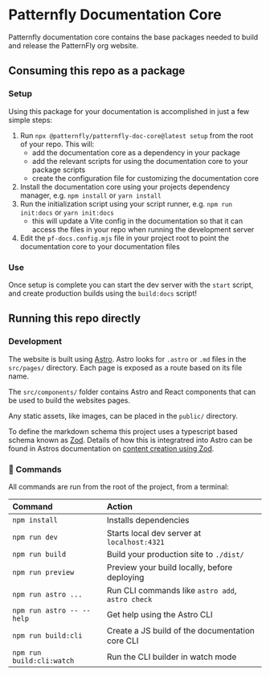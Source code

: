 # Patternfly Documentation Core

Patternfly documentation core contains the base packages needed to build and release the PatternFly org website.

## Consuming this repo as a package

### Setup

Using this package for your documentation is accomplished in just a few simple steps:

1. Run `npx @patternfly/patternfly-doc-core@latest setup` from the root of your repo. This will:
   - add the documentation core as a dependency in your package
   - add the relevant scripts for using the documentation core to your package scripts
   - create the configuration file for customizing the documentation core
1. Install the documentation core using your projects dependency manager, e.g. `npm install` or `yarn install`
1. Run the initialization script using your script runner, e.g. `npm run init:docs` or `yarn init:docs`
   - this will update a Vite config in the documentation so that it can access the files in your repo when running the development server
1. Edit the `pf-docs.config.mjs` file in your project root to point the documentation core to your documentation files

### Use

Once setup is complete you can start the dev server with the `start` script, and create production builds using the `build:docs` script!

## Running this repo directly

### Development

The website is built using [Astro](https://astro.build). Astro looks for `.astro` or `.md` files in the `src/pages/` directory. Each page is exposed as a route based on its file name.

The `src/components/` folder contains Astro and React components that can be used to build the websites pages.

Any static assets, like images, can be placed in the `public/` directory.

To define the markdown schema this project uses a typescript based schema known as [Zod](https://zod.dev). Details of how this is integratred into Astro can be found in Astros documentation on [content creation using Zod](https://docs.astro.build/en/guides/content-collections/#defining-datatypes-with-zod).

### 🧞 Commands

All commands are run from the root of the project, from a terminal:

| Command                   | Action                                           |
| :------------------------ | :----------------------------------------------- |
| `npm install`             | Installs dependencies                            |
| `npm run dev`             | Starts local dev server at `localhost:4321`      |
| `npm run build`           | Build your production site to `./dist/`          |
| `npm run preview`         | Preview your build locally, before deploying     |
| `npm run astro ...`       | Run CLI commands like `astro add`, `astro check` |
| `npm run astro -- --help` | Get help using the Astro CLI                     |
| `npm run build:cli`       | Create a JS build of the documentation core CLI  |
| `npm run build:cli:watch` | Run the CLI builder in watch mode                |
